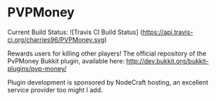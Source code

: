 PVPMoney
========

Current Build Status: ![Travis CI Build Status] (https://api.travis-ci.org/charries96/PVPMoney.svg)

Rewards users for killing other players!
The official repository of the PvPMoney Bukkit plugin, available here: http://dev.bukkit.org/bukkit-plugins/pvp-money/

Plugin development is sponsored by NodeCraft hosting, an excellent service provider too might I add.
